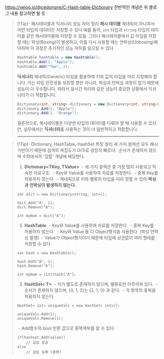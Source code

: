 https://velog.io/@cedongne/C-Hash-table-Dictionary
전반적인 개념은 위 블로그 내용 참고하면 될 듯

> [!Tip]- 해시테이블과 딕셔너리 성능 차이 정리
>**해시 테이블**
>제네릭이 아니여서 어떤 타입의 데이터든 저장할 수 있다 예를 들어, `int` 타입과 `string` 타입의 데이터를 같은 해시테이블에 저장할 수 있음.
>그러나 해시테이블에서 값 타입을 저장할 때는 박싱(Boxing)이 발생하고, 이를 다시 사용할 때는 언박싱(Unboxing)해야하며 이 과정은 추가적인 성능 저하를 일으킬 수 있다
> ```csharp
> Hashtable hashtable = new Hashtable();
> hashtable.Add(1, "Apple");
> hashtable.Add("Two", 2);
> ```
> 
> **딕셔너리**
> 제네릭(Generic) 타입을 활용하여 키와 값의 타입을 미리 지정해야 합니다. 이는 타입 안전성을 보장할 뿐만 아니라, 박싱과 언박싱 과정이 없기 때문에 성능이 더 우수합니다. 따라서 실시간 처리와 같은 성능이 중요한 상황에서 딕셔너리가 더 적합합니다.
> ```csharp
> Dictionary<int, string> dictionary = new Dictionary<int, string>();
> dictionary.Add(1, "Apple");
> dictionary.Add(2, "Orange");
> ```
> 
> 결론적으로, 해시테이블은 다양한 타입의 데이터를 다뤄야 할 때 사용할 수 있지만, 실무에서는 **딕셔너리**를 사용하는 것이 더 일반적이고 적합합니다.
> 
> ---

> [!Tip]- Dictionary, HashTable, HashSet 특징 정리
> 세 가지 컬렉션 모두 해시 기반이기 때문에 검색의 복잡도가 O(1)로 굉장히 빠르다. 
> 순서가 존재하지 않으며 수학에서의 '집합' 개념에 해당한다.
> 
> 1. **Dictionary<TKey, TValue>**
> 	 - 세 가지 컬렉션 중 가장 많이 사용되고 익숙한 자료구조.
> 	 - Key와 Value를 사용하여 자료를 저장한다.
> 	 - 중복 Key를 허용하지 않는다.
> 	 - 제네릭으로 키와 밸류의 타입을 미리 정할 수 있어 **박싱과 언박싱이 발생하지 않는다.**
> 
> ```
> var dict = new Dictionary<string, int>();
> 
> dict.Add("A", 1);
> dict.Remove("A");
> 
> int myNum = dict["A"];
> ```
> 
> 2. **HashTable**
> 	 - Key와 Value를 사용하여 자료를 저장한다.
> 	 - 중복 Key를 허용하지 않는다.
> 	 - Key와 Value 둘 다 Object형식을 사용한다. (박싱 언박싱 발생)
> 	 - Value가 Object형식이기 때문에 타입에 상관없이 여러 형태를 저장할 수 있다.
> 
> ```
> var hash = new Hashtable();
> 
> hash.Add("A", 1);
> hash.Remove("A");
> 
> int myNum = (int)hash["A"];
> ```
> 
>  3. **HashSet< T>**
> 	 - 키가 별도로 존재하지 않으며, 밸류로만 이루어져 있다.
> 	 - 순서가 존재하지 않으며, {0, 1, 2}는 {2, 1, 0} 과 같다.
> 	 - 각 항목의 중복을 허용하지 않는다.
> 
> ```
> HashSet< int> uniqueVals = new HashSet< int>();
> 
> uniqueVals.Add(1);
> uniqueVals.Remove(1);
> ```
> 
>  - Add함수의 bool 반환 값으로 중복여부를 알 수 있다.
> ```
> if(hashset.Add(value))
>     // 삽입 성공
> else
>     // 삽입 실패 (중복)
> ```